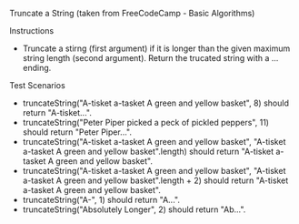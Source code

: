Truncate a String
(taken from FreeCodeCamp - Basic Algorithms)

Instructions

- Truncate a stirng (first argument) if it is longer than the given maximum string length (second argument). Return the trucated string with a ... ending.

Test Scenarios

- truncateString("A-tisket a-tasket A green and yellow basket", 8) should return "A-tisket...".
- truncateString("Peter Piper picked a peck of pickled peppers", 11) should return "Peter Piper...".
- truncateString("A-tisket a-tasket A green and yellow basket", "A-tisket a-tasket A green and yellow basket".length) should return "A-tisket a-tasket A green and yellow basket".
- truncateString("A-tisket a-tasket A green and yellow basket", "A-tisket a-tasket A green and yellow basket".length + 2) should return "A-tisket a-tasket A green and yellow basket".
- truncateString("A-", 1) should return "A...".
- truncateString("Absolutely Longer", 2) should return "Ab...".
